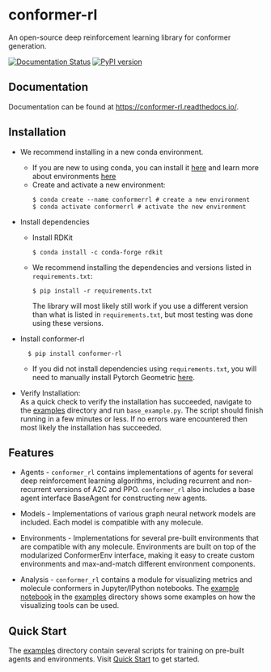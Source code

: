 # conformer-rl
An open-source deep reinforcement learning library for conformer generation.

[![Documentation Status](https://readthedocs.org/projects/conformer-rl/badge/?version=latest)](https://conformer-rl.readthedocs.io/en/latest/?badge=latest)
[![PyPI version](https://badge.fury.io/py/conformer-rl.svg)](https://badge.fury.io/py/conformer-rl)

## Documentation
Documentation can be found at https://conformer-rl.readthedocs.io/.

## Installation
* We recommend installing in a new conda environment.
  * If you are new to using conda, you can install it [here](https://conda.io/projects/conda/en/latest/user-guide/install/index.html) and learn more about environments [here](https://conda.io/projects/conda/en/latest/user-guide/tasks/manage-environments.html)
  * Create and activate a new environment:
    ```
    $ conda create --name conformerrl # create a new environment
    $ conda activate conformerrl # activate the new environment
    ```
* Install dependencies
  * Install RDKit

        $ conda install -c conda-forge rdkit

  * We recommend installing the dependencies and versions listed in `requirements.txt`:
    ```
    $ pip install -r requirements.txt
    ```
    The library will most likely still work if you use a different version than what is listed in `requirements.txt`, but most testing was done using these versions.

* Install conformer-rl

        $ pip install conformer-rl

  * If you did not install dependencies using `requirements.txt`, you will need to manually install Pytorch Geometric [here](https://pytorch-geometric.readthedocs.io/en/latest/notes/installation.html).

* Verify Installation: <br />
As a quick check to verify the installation has succeeded, navigate to the [examples](https://github.com/ZimmermanGroup/conformer-rl/tree/master/examples) directory
and run `base_example.py`. The script should finish running in a few minutes or less. If no errors ware encountered
then most likely the installation has succeeded.

## Features

* Agents - `conformer_rl` contains implementations of agents for several deep reinforcement learning algorithms,
including recurrent and non-recurrent versions of A2C and PPO. `conformer_rl` also includes a base agent
interface BaseAgent for constructing new agents.

* Models - Implementations of various graph neural network models are included. Each model is compatible with
any molecule.

* Environments - Implementations for several pre-built environments that are compatible with any molecule. Environments are built
on top of the modularized ConformerEnv interface, making it easy to create custom environments
and max-and-match different environment components.

* Analysis - `conformer_rl` contains a module for visualizing metrics and molecule conformers in Jupyter/IPython notebooks.
The [example notebook](https://colab.research.google.com/drive/1Y6u4fFM4BkGLtxetZ0QWbR5sZO1U1KPr) in the [examples](https://github.com/ZimmermanGroup/conformer-rl/tree/master/examples) directory shows some examples on how the visualizing tools can be used.

## Quick Start
The [examples](https://github.com/ZimmermanGroup/conformer-rl/tree/master/examples) directory contain several scripts for training on pre-built agents and environments.
Visit [Quick Start](https://conformer-rl.readthedocs.io/en/latest/tutorial/quick_start.html) to get started.

